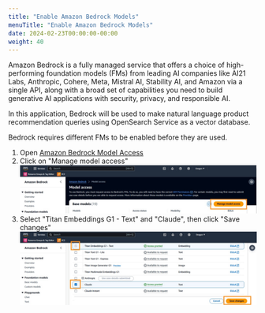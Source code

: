 ```yaml
---
title: "Enable Amazon Bedrock Models"
menuTitle: "Enable Amazon Bedrock Models"
date: 2024-02-23T00:00:00-00:00
weight: 40
---
```

Amazon Bedrock is a fully managed service that offers a choice of high-performing foundation models (FMs) from leading AI companies like AI21 Labs, Anthropic, Cohere, Meta, Mistral AI, Stability AI, and Amazon via a single API, along with a broad set of capabilities you need to build generative AI applications with security, privacy, and responsible AI.

In this application, Bedrock will be used to make natural language product recommendation queries using OpenSearch Service as a vector database.

Bedrock requires different FMs to be enabled before they are used.

 1. Open [Amazon Bedrock Model Access](https://us-west-2.console.aws.amazon.com/bedrock/home?region=us-west-2#/modelaccess)
 2. Click on "Manage model access"
  ![Manage model access](/static/images/ddb-os-zetl10.jpg)
 3. Select "Titan Embeddings G1 - Text" and "Claude", then click "Save changes"
  ![Manage model access](/static/images/ddb-os-zetl11.jpg)